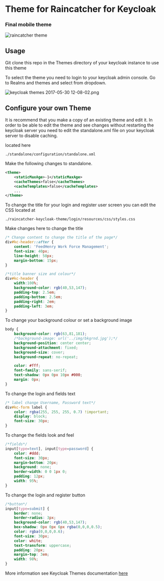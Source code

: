 # Theme for Raincatcher for Keycloak

### Final mobile theme

![raincatcher theme](https://cdn-images-1.medium.com/max/800/0*lMzC1bK4bQulI6GB.)


## Usage

Git clone this repo in the Themes directory of your keycloak instance to use
this theme

To select the theme you need to login to your keycloak admin console. Go to
Realms and themes and select from dropdown.

![keycloak themes 2017-05-30 12-08-02.png](https://cdn-images-1.medium.com/max/1000/0*49oKObDvfQyfw5WH.)

## Configure your own Theme

It is recommend that you make a copy of an existing theme and edit it. In order
to be able to edit the theme and see changes without restarting the keycloak server
you need to edit the standalone.xml file on your keycloak server to disable caching.

located here

```
./standalone/configuration/standalone.xml
```

Make the following changes to standalone.

```xml
<theme>
    <staticMaxAge>-1</staticMaxAge>
    <cacheThemes>false</cacheThemes>
    <cacheTemplates>false</cacheTemplates>
    ...
</theme>
```

To change the title for your login and register user screen you can edit the CSS
located at

```
./raincatcher-keycloak-theme/login/resources/css/styles.css
```

Make changes here to change the title

```css
/* Change content to change the title of the page*/
div#kc-header::after {
    content: 'FeedHenry Work Force Management';
    font-size: 40px;
    line-height: 50px;
    margin-bottom: 15px;
}

/*title banner size and colour*/
div#kc-header {
    width:100%;
    background-color: rgb(40,53,147);
    padding-top: 2.5em;
    padding-bottom: 2.5em;
    padding-right: 2em;
    padding-left: 3em;
}
```

To change your background colour or set a background image

```css
body {
    background-color: rgb(63,81,181);
    /*background-image: url('../img/bkgrnd.jpg');*/
    background-position: center center;
    background-attachment: fixed;
    background-size: cover;
    background-repeat: no-repeat;

    color: #fff;
    font-family: sans-serif;
    text-shadow: 0px 0px 10px #000;
    margin: 0px;
}
```

To change the login and fields text

```css
/* label change Username, Password text*/
div#kc-form label {
    color: rgba(255, 255, 255, 0.7) !important;
    display: block;
    font-size: 30px;
}
```

To change the fields look and feel

```css
/*fields*/
input[type=text], input[type=password] {
    color: #ddd;
    font-size: 30px;
    margin-bottom: 20px;
    background: none;
    border-width: 0 0 1px 0;
    padding: 12px;
    width: 95%;
}
```

To change the login and register button

```css
/*button*/
input[type=submit] {
    border: none;
    border-radius: 3px;
    background-color: rgb(40,53,147);
    box-shadow: 0px 0px 6px rgba(0,0,0,0.5);
    color: rgba(0,0,0,0.6);
    font-size: 30px;
    color: white;
    text-transform: uppercase;
    padding: 20px;
    margin-top: 3em;
    width: 98%;
}
```

More information see Keycloak Themes documentation [here](http://www.keycloak.org/docs/latest/server_development/index.html#_themes)
